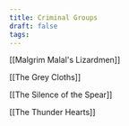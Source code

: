 ```yaml
---
title: Criminal Groups
draft: false
tags:
---
```


[[Malgrim Malal's Lizardmen]]

[[The Grey Cloths]]

[[The Silence of the Spear]]

[[The Thunder Hearts]]